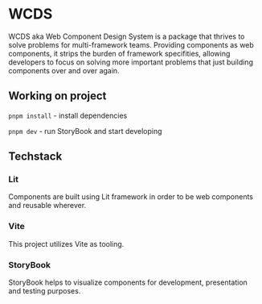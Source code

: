 # WCDS

WCDS aka Web Component Design System is a package that thrives to solve problems for multi-framework teams. Providing components as web components, it strips the burden of framework specifities, allowing developers to focus on solving more important problems that just building components over and over again.

## Working on project

`pnpm install` - install dependencies

`pnpm dev` - run StoryBook and start developing

## Techstack

### Lit

Components are built using Lit framework in order to be web components and reusable wherever.

### Vite

This project utilizes Vite as tooling.

### StoryBook

StoryBook helps to visualize components for development, presentation and testing purposes.
